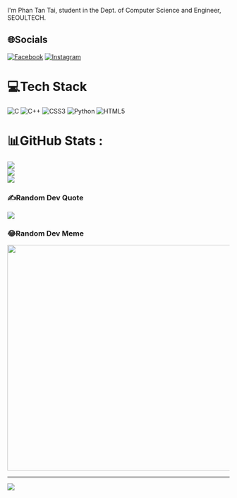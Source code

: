 I'm Phan Tan Tai, student in the Dept. of Computer Science and Engineer, SEOULTECH. 

## 🌐Socials
[![Facebook](https://img.shields.io/badge/Facebook-%231877F2.svg?logo=Facebook&logoColor=white)](https://facebook.com/https://www.facebook.com/phan.tai.75) [![Instagram](https://img.shields.io/badge/Instagram-%23E4405F.svg?logo=Instagram&logoColor=white)](https://instagram.com/https.www.instagram.com/taif.ptt) 

# 💻Tech Stack
![C](https://img.shields.io/badge/c-%2300599C.svg?style=for-the-badge&logo=c&logoColor=white) ![C++](https://img.shields.io/badge/c++-%2300599C.svg?style=for-the-badge&logo=c%2B%2B&logoColor=white) ![CSS3](https://img.shields.io/badge/css3-%231572B6.svg?style=for-the-badge&logo=css3&logoColor=white) ![Python](https://img.shields.io/badge/python-3670A0?style=for-the-badge&logo=python&logoColor=ffdd54) ![HTML5](https://img.shields.io/badge/html5-%23E34F26.svg?style=for-the-badge&logo=html5&logoColor=white)
# 📊GitHub Stats :
![](https://github-readme-stats.vercel.app/api?username=P-Taiz&theme=radical&hide_border=false&include_all_commits=false&count_private=false)<br/>
![](https://github-readme-streak-stats.herokuapp.com/?user=P-Taiz&theme=radical&hide_border=false)<br/>
![](https://github-readme-stats.vercel.app/api/top-langs/?username=P-Taiz&theme=radical&hide_border=false&include_all_commits=false&count_private=false&layout=compact)

### ✍️Random Dev Quote
![](https://quotes-github-readme.vercel.app/api?type=horizontal&theme=light)

### 😂Random Dev Meme
<img src="https://random-memer.herokuapp.com/" width="512px"/>

---
[![](https://visitcount.itsvg.in/api?id=P-Taiz&icon=0&color=0)](https://visitcount.itsvg.in)
